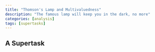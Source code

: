 ```yaml
---
title: "Thomson's Lamp and Multivaluedness"
description: "The famous lamp will keep you in the dark, no more"
categories: [analysis]
tags: [supertasks]
---
```


## A Supertask
